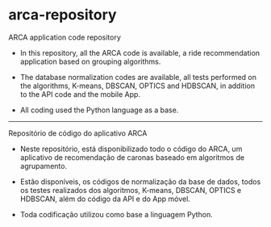 # arca-repository
ARCA application code repository

- In this repository, all the ARCA code is available, a ride recommendation application based on grouping algorithms.

- The database normalization codes are available, all tests performed on the algorithms, K-means, DBSCAN, OPTICS and HDBSCAN, in addition to the API code and the mobile App.

- All coding used the Python language as a base.

------------------------------------------------------------------------------------------------------------------------------------------

Repositório de código do aplicativo ARCA

- Neste repositório, está disponibilizado todo o código do ARCA, um aplicativo de recomendação de caronas baseado em algoritmos de agrupamento.

- Estão disponíveis, os códigos de normalização da base de dados, todos os testes realizados dos algoritmos, K-means, DBSCAN, OPTICS e HDBSCAN, além do código da API e do App móvel.

- Toda codificação utilizou como base a linguagem Python.
